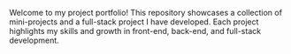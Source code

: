 Welcome to my project portfolio! This repository showcases a collection of mini-projects and a full-stack project I have developed. Each project highlights my skills and growth in front-end, back-end, and full-stack development.
